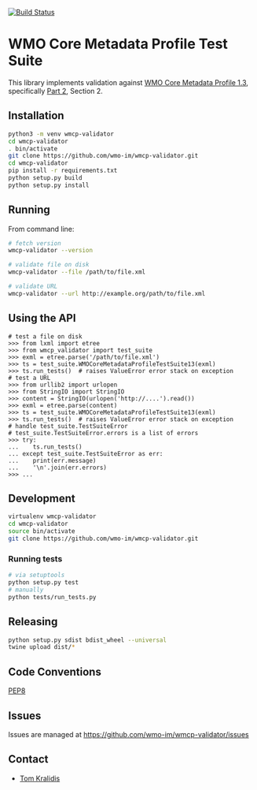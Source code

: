 [![Build Status](https://travis-ci.org/wmo-im/wmcp-validator.png?branch=master)](https://travis-ci.org/wmo-im/wmcp-validator)

# WMO Core Metadata Profile Test Suite

This library implements validation against [WMO Core Metadata Profile 1.3](http://wis.wmo.int/2013/metadata/version_1-3-0/WMO_Core_Metadata_Profile_v1.3_Part_1.pdf), specifically [Part 2](http://wis.wmo.int/2013/metadata/version_1-3-0/WMO_Core_Metadata_Profile_v1.3_Part_2.pdf), Section 2.

## Installation

```bash
python3 -m venv wmcp-validator
cd wmcp-validator
. bin/activate
git clone https://github.com/wmo-im/wmcp-validator.git
cd wmcp-validator
pip install -r requirements.txt
python setup.py build
python setup.py install
```

## Running

From command line:
```bash
# fetch version
wmcp-validator --version

# validate file on disk
wmcp-validator --file /path/to/file.xml

# validate URL
wmcp-validator --url http://example.org/path/to/file.xml
```

## Using the API
```pycon
# test a file on disk
>>> from lxml import etree
>>> from wmcp_validator import test_suite
>>> exml = etree.parse('/path/to/file.xml')
>>> ts = test_suite.WMOCoreMetadataProfileTestSuite13(exml)
>>> ts.run_tests()  # raises ValueError error stack on exception
# test a URL
>>> from urllib2 import urlopen
>>> from StringIO import StringIO
>>> content = StringIO(urlopen('http://....').read())
>>> exml = etree.parse(content)
>>> ts = test_suite.WMOCoreMetadataProfileTestSuite13(exml)
>>> ts.run_tests()  # raises ValueError error stack on exception
# handle test_suite.TestSuiteError
# test_suite.TestSuiteError.errors is a list of errors
>>> try:
...    ts.run_tests()
... except test_suite.TestSuiteError as err:
...    print(err.message)
...    '\n'.join(err.errors)
>>> ...
```

## Development

```bash
virtualenv wmcp-validator
cd wmcp-validator
source bin/activate
git clone https://github.com/wmo-im/wmcp-validator.git
```

### Running tests

```bash
# via setuptools
python setup.py test
# manually
python tests/run_tests.py
```

## Releasing

```bash
python setup.py sdist bdist_wheel --universal
twine upload dist/*
```

## Code Conventions

[PEP8](https://www.python.org/dev/peps/pep-0008)

## Issues

Issues are managed at https://github.com/wmo-im/wmcp-validator/issues

## Contact

* [Tom Kralidis](https://github.com/tomkralidis)
